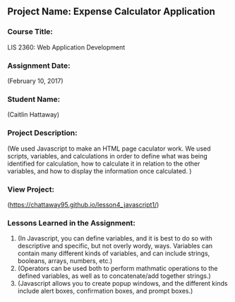 ## Project Name:  Expense Calculator Application

### Course Title:
LIS 2360:  Web Application Development

### Assignment Date:  
(February 10, 2017)

### Student Name:  
(Caitlin Hattaway)

### Project Description:
(We used Javascript to make an HTML page caculator work. We used scripts, variables, and calculations in order to define what was being identified for calculation, how to calculate it in relation to the other variables, and how to display the information once calculated. )

### View Project:
(https://chattaway95.github.io/lesson4_javascript1/)

### Lessons Learned in the Assignment:
1. (In Javascript, you can define variables, and it is best to do so with descriptive and specific, but not overly wordy, ways. Variables can contain many different kinds of variables, and can include strings, booleans, arrays, numbers, etc.)
2. (Operators can be used both to perform mathmatic operations to the defined variables, as well as to concatenate/add together strings.)
3. (Javascript allows you to create popup windows, and the different kinds include alert boxes, confirmation boxes, and prompt boxes.)
